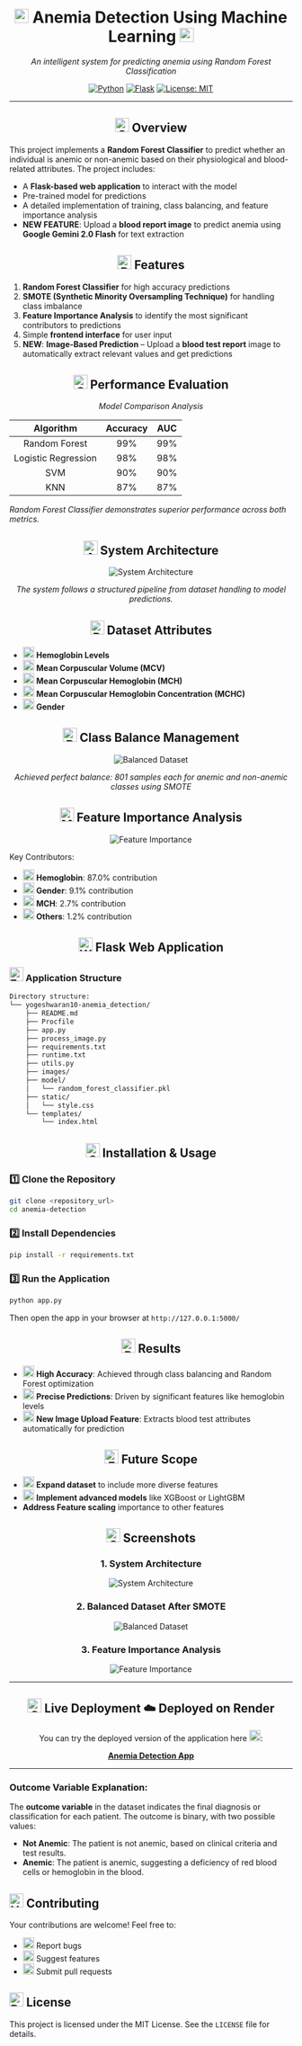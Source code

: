 <div align="center">

# <img src="https://raw.githubusercontent.com/Tarikul-Islam-Anik/Animated-Fluent-Emojis/master/Emojis/Objects/Ambulance.png" alt="Ambulance" width="25" height="25"/> Anemia Detection Using Machine Learning <img src="https://raw.githubusercontent.com/Tarikul-Islam-Anik/Animated-Fluent-Emojis/master/Emojis/Objects/Ambulance.png" alt="Ambulance" width="25" height="25"/>

*An intelligent system for predicting anemia using Random Forest Classification*

[![Python](https://img.shields.io/badge/Python-3.7+-blue.svg)](https://www.python.org/downloads/)
[![Flask](https://img.shields.io/badge/Flask-2.0+-green.svg)](https://flask.palletsprojects.com/)
[![License: MIT](https://img.shields.io/badge/License-MIT-yellow.svg)](https://opensource.org/licenses/MIT)

</div>

---

<div align="center">

## <img src="https://raw.githubusercontent.com/Tarikul-Islam-Anik/Animated-Fluent-Emojis/master/Emojis/Objects/Stethoscope.png" alt="Stethoscope" width="25" height="25"/> Overview
</div>

This project implements a **Random Forest Classifier** to predict whether an individual is anemic or non-anemic based on their physiological and blood-related attributes. The project includes:
- A **Flask-based web application** to interact with the model
- Pre-trained model for predictions
- A detailed implementation of training, class balancing, and feature importance analysis
- **NEW FEATURE**: Upload a **blood report image** to predict anemia using **Google Gemini 2.0 Flash** for text extraction

<div align="center">

## <img src="https://raw.githubusercontent.com/Tarikul-Islam-Anik/Animated-Fluent-Emojis/master/Emojis/Objects/Rocket.png" alt="Rocket" width="25" height="25"/> Features

</div>

1. **Random Forest Classifier** for high accuracy predictions
2. **SMOTE (Synthetic Minority Oversampling Technique)** for handling class imbalance
3. **Feature Importance Analysis** to identify the most significant contributors to predictions
4. Simple **frontend interface** for user input
5. **NEW**: **Image-Based Prediction** – Upload a **blood test report** image to automatically extract relevant values and get predictions

<div align="center">

## <img src="https://raw.githubusercontent.com/Tarikul-Islam-Anik/Animated-Fluent-Emojis/master/Emojis/Objects/Bar%20Chart.png" alt="Chart" width="25" height="25"/> Performance Evaluation

*Model Comparison Analysis*

| Algorithm            | Accuracy | AUC |
|:-------------------:|:--------:|:---:|
| Random Forest       | 99%      | 99% |
| Logistic Regression | 98%      | 98% |
| SVM                 | 90%      | 90% |
| KNN                 | 87%      | 87% |

</div>

*Random Forest Classifier demonstrates superior performance across both metrics.*

<div align="center">

## <img src="https://raw.githubusercontent.com/Tarikul-Islam-Anik/Animated-Fluent-Emojis/master/Emojis/Objects/Classical%20Building.png" alt="Architecture" width="25" height="25"/> System Architecture

![System Architecture](images/diagram-export-5-21-2024-4_49_14-PM.png)

*The system follows a structured pipeline from dataset handling to model predictions.*

## <img src="https://raw.githubusercontent.com/Tarikul-Islam-Anik/Animated-Fluent-Emojis/master/Emojis/Objects/Card%20Index%20Dividers.png" alt="Dataset" width="25" height="25"/> Dataset Attributes

</div>

- <img src="https://raw.githubusercontent.com/Tarikul-Islam-Anik/Animated-Fluent-Emojis/master/Emojis/Objects/Syringe.png" alt="Syringe" width="20" height="20"/> **Hemoglobin Levels**
- <img src="https://raw.githubusercontent.com/Tarikul-Islam-Anik/Animated-Fluent-Emojis/master/Emojis/Objects/Microscope.png" alt="Microscope" width="20" height="20"/> **Mean Corpuscular Volume (MCV)**
- <img src="https://raw.githubusercontent.com/Tarikul-Islam-Anik/Animated-Fluent-Emojis/master/Emojis/Objects/Test%20Tube.png" alt="Test Tube" width="20" height="20"/> **Mean Corpuscular Hemoglobin (MCH)**
- <img src="https://raw.githubusercontent.com/Tarikul-Islam-Anik/Animated-Fluent-Emojis/master/Emojis/Objects/Chart%20Increasing.png" alt="Chart" width="20" height="20"/> **Mean Corpuscular Hemoglobin Concentration (MCHC)**
- <img src="https://raw.githubusercontent.com/Tarikul-Islam-Anik/Animated-Fluent-Emojis/master/Emojis/People/Bust%20in%20Silhouette.png" alt="Person" width="20" height="20"/> **Gender**

<div align="center">

## <img src="https://raw.githubusercontent.com/Tarikul-Islam-Anik/Animated-Fluent-Emojis/master/Emojis/Objects/Balance%20Scale.png" alt="Balance" width="25" height="25"/> Class Balance Management

![Balanced Dataset](images/After_SMOTE.png)

*Achieved perfect balance: 801 samples each for anemic and non-anemic classes using SMOTE*

## <img src="https://raw.githubusercontent.com/Tarikul-Islam-Anik/Animated-Fluent-Emojis/master/Emojis/Objects/Magnifying%20Glass%20Tilted%20Left.png" alt="Magnifying Glass" width="25" height="25"/> Feature Importance Analysis

![Feature Importance](images/Feature_importance.png)

</div>

Key Contributors:
- <img src="https://raw.githubusercontent.com/Tarikul-Islam-Anik/Animated-Fluent-Emojis/master/Emojis/Symbols/Red%20Square.png" alt="Red Square" width="20" height="20"/> **Hemoglobin**: 87.0% contribution
- <img src="https://raw.githubusercontent.com/Tarikul-Islam-Anik/Animated-Fluent-Emojis/master/Emojis/People/Busts%20in%20Silhouette.png" alt="People" width="20" height="20"/> **Gender**: 9.1% contribution
- <img src="https://raw.githubusercontent.com/Tarikul-Islam-Anik/Animated-Fluent-Emojis/master/Emojis/Objects/DNA.png" alt="DNA" width="20" height="20"/> **MCH**: 2.7% contribution
- <img src="https://raw.githubusercontent.com/Tarikul-Islam-Anik/Animated-Fluent-Emojis/master/Emojis/Objects/Syringe.png" alt="Syringe" width="20" height="20"/> **Others**: 1.2% contribution

<div align="center">

## <img src="https://raw.githubusercontent.com/Tarikul-Islam-Anik/Animated-Fluent-Emojis/master/Emojis/Objects/Globe%20with%20Meridians.png" alt="Web" width="25" height="25"/> Flask Web Application

</div>

### <img src="https://raw.githubusercontent.com/Tarikul-Islam-Anik/Animated-Fluent-Emojis/master/Emojis/Objects/Hammer%20and%20Wrench.png" alt="Tools" width="25" height="25"/> Application Structure
```bash
Directory structure:
└── yogeshwaran10-anemia_detection/
    ├── README.md
    ├── Procfile
    ├── app.py
    ├── process_image.py
    ├── requirements.txt
    ├── runtime.txt
    ├── utils.py
    ├── images/
    ├── model/
    │   └── random_forest_classifier.pkl
    ├── static/
    │   └── style.css
    └── templates/
        └── index.html
```

<div align="center">

## <img src="https://raw.githubusercontent.com/Tarikul-Islam-Anik/Animated-Fluent-Emojis/master/Emojis/Objects/Desktop%20Computer.png" alt="Computer" width="25" height="25"/> Installation & Usage

</div>

### 1️⃣ Clone the Repository
```bash
git clone <repository_url>
cd anemia-detection
```

### 2️⃣ Install Dependencies
```bash
pip install -r requirements.txt
```

### 3️⃣ Run the Application
```bash
python app.py
```

Then open the app in your browser at `http://127.0.0.1:5000/`

<div align="center">

## <img src="https://raw.githubusercontent.com/Tarikul-Islam-Anik/Animated-Fluent-Emojis/master/Emojis/Objects/Chart%20Increasing.png" alt="Results" width="25" height="25"/> Results

</div>

- <img src="https://raw.githubusercontent.com/Tarikul-Islam-Anik/Animated-Fluent-Emojis/master/Emojis/Symbols/Check%20Mark%20Button.png" alt="Check" width="20" height="20"/> **High Accuracy**: Achieved through class balancing and Random Forest optimization
- <img src="https://raw.githubusercontent.com/Tarikul-Islam-Anik/Animated-Fluent-Emojis/master/Emojis/Objects/Direct%20Hit.png" alt="Target" width="20" height="20"/> **Precise Predictions**: Driven by significant features like hemoglobin levels
- <img src="https://raw.githubusercontent.com/Tarikul-Islam-Anik/Animated-Fluent-Emojis/master/Emojis/Objects/Camera.png" alt="Camera" width="20" height="20"/> **New Image Upload Feature**: Extracts blood test attributes automatically for prediction

<div align="center">

## <img src="https://raw.githubusercontent.com/Tarikul-Islam-Anik/Animated-Fluent-Emojis/master/Emojis/Objects/Crystal%20Ball.png" alt="Future" width="25" height="25"/> Future Scope

</div>

- <img src="https://raw.githubusercontent.com/Tarikul-Islam-Anik/Animated-Fluent-Emojis/master/Emojis/Objects/Bar%20Chart.png" alt="Chart" width="20" height="20"/> **Expand dataset** to include more diverse features
- <img src="https://raw.githubusercontent.com/Tarikul-Islam-Anik/Animated-Fluent-Emojis/master/Emojis/Objects/Rocket.png" alt="Rocket" width="20" height="20"/> **Implement advanced models** like XGBoost or LightGBM
- **Address Feature scaling** importance to other features

<div align="center">

## <img src="https://raw.githubusercontent.com/Tarikul-Islam-Anik/Animated-Fluent-Emojis/master/Emojis/Objects/Camera%20with%20Flash.png" alt="Camera" width="25" height="25"/> Screenshots

### 1. System Architecture
![System Architecture](images/diagram-export-5-21-2024-4_49_14-PM.png)

### 2. Balanced Dataset After SMOTE
![Balanced Dataset](images/After_SMOTE.png)

### 3. Feature Importance Analysis
![Feature Importance](images/Feature_importance.png)
</div>

---

<div align="center">

## <img src="https://raw.githubusercontent.com/Tarikul-Islam-Anik/Animated-Fluent-Emojis/master/Emojis/Objects/Globe%20with%20Meridians.png" alt="Globe" width="25" height="25"/> **Live Deployment** ☁️ **Deployed on Render**

You can try the deployed version of the application here <img src="https://raw.githubusercontent.com/Tarikul-Islam-Anik/Animated-Fluent-Emojis/master/Emojis/Objects/Rocket.png" alt="Rocket" width="20" height="20"/>:

[**Anemia Detection App**](https://anemia-detection-46ji.onrender.com)

---

</div>

### **Outcome Variable Explanation:**

The **outcome variable** in the dataset indicates the final diagnosis or classification for each patient. The outcome is binary, with two possible values:

- **Not Anemic**: The patient is not anemic, based on clinical criteria and test results.
- **Anemic**: The patient is anemic, suggesting a deficiency of red blood cells or hemoglobin in the blood.

## <img src="https://raw.githubusercontent.com/Tarikul-Islam-Anik/Animated-Fluent-Emojis/master/Emojis/Hand%20gestures/Handshake.png" alt="Handshake" width="25" height="25"/> Contributing

Your contributions are welcome! Feel free to:
- <img src="https://raw.githubusercontent.com/Tarikul-Islam-Anik/Animated-Fluent-Emojis/master/Emojis/Animals/Bug.png" alt="Bug" width="20" height="20"/> Report bugs
- <img src="https://raw.githubusercontent.com/Tarikul-Islam-Anik/Animated-Fluent-Emojis/master/Emojis/Objects/Light%20Bulb.png" alt="Idea" width="20" height="20"/> Suggest features
- <img src="https://raw.githubusercontent.com/Tarikul-Islam-Anik/Animated-Fluent-Emojis/master/Emojis/Objects/Wrench.png" alt="Wrench" width="20" height="20"/> Submit pull requests

## <img src="https://raw.githubusercontent.com/Tarikul-Islam-Anik/Animated-Fluent-Emojis/master/Emojis/Animals/Honeybee.png" alt="Bee" width="25" height="25"/> License

This project is licensed under the MIT License. See the `LICENSE` file for details.

</div>
